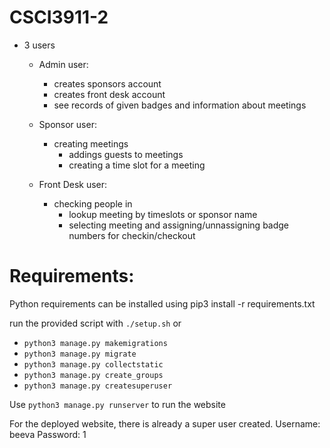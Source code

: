 # CSCI3911-2
- 3 users

  - Admin user:
     - creates sponsors account
     - creates front desk account
     - see records of given badges and information about meetings     

  - Sponsor user:
     - creating meetings
       - addings guests to meetings
       - creating a time slot for a meeting

  - Front Desk user:
     - checking people in
       - lookup meeting by timeslots or sponsor name
       - selecting meeting and assigning/unnassigning badge numbers for checkin/checkout


# Requirements:
Python requirements can be installed using pip3 install -r requirements.txt

run the provided script with ```./setup.sh``` or 

- ```python3 manage.py makemigrations```
- ```python3 manage.py migrate```
- ```python3 manage.py collectstatic```
- ```python3 manage.py create_groups```
- ```python3 manage.py createsuperuser```


Use ```python3 manage.py runserver``` to run the website

For the deployed website, there is already a super user created.
Username: beeva
Password: 1
